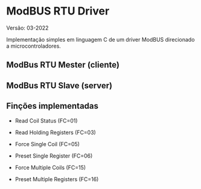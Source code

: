 # ModBUS RTU Driver

Versão: 03-2022

Implementação simples em linguagem C de um driver ModBUS direcionado a microcontroladores. 

## ModBus RTU Mester (cliente)

## ModBus RTU Slave (server)

## Finções implementadas

- Read Coil Status (FC=01)

- Read Holding Registers (FC=03)

- Force Single Coil (FC=05)

- Preset Single Register (FC=06)

- Force Multiple Coils (FC=15)

- Preset Multiple Registers (FC=16)
